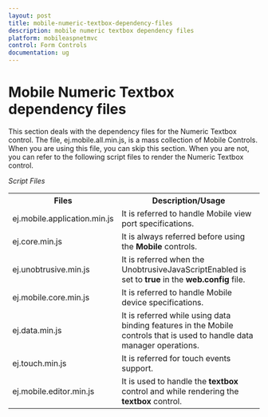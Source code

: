```yaml
---
layout: post
title: mobile-numeric-textbox-dependency-files
description: mobile numeric textbox dependency files
platform: mobileaspnetmvc
control: Form Controls
documentation: ug
---
```


# Mobile Numeric Textbox dependency files

This section deals with the dependency files for the Numeric Textbox control. The file, ej.mobile.all.min.js, is a mass collection of Mobile Controls. When you are using this file, you can skip this section. When you are not, you can refer to the following script files to render the Numeric Textbox control.

_Script Files_

<table>
<tr>
<th>
<b>Files</b></th><th>
<b>Description/Usage</b></th></tr>
<tr>
<td>
ej.mobile.application.min.js</td><td>
It is referred to handle Mobile view port specifications.</td></tr>
<tr>
<td>
ej.core.min.js</td><td>
It is always referred before using the <b>Mobile</b> controls.</td></tr>
<tr>
<td>
ej.unobtrusive.min.js</td><td>
It is referred when the UnobtrusiveJavaScriptEnabled is set to <b>true</b> in the <b>web.config</b> file.</td></tr>
<tr>
<td>
ej.mobile.core.min.js</td><td>
It is referred to handle Mobile device specifications.</td></tr>
<tr>
<td>
ej.data.min.js</td><td>
It is referred while using data binding features in the Mobile controls that is used to handle data manager operations.</td></tr>
<tr>
<td>
ej.touch.min.js</td><td>
It is referred for touch events support.</td></tr>
<tr>
<td>
ej.mobile.editor.min.js</td><td>
It is used to handle the <b>textbox</b> control and while rendering the <b>textbox</b> control.</td></tr>
</table>


